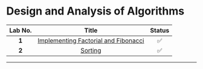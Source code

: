 # Design and Analysis of Algorithms

| **Lab No.** |               **Title**                | **Status** |
| :---------: | :------------------------------------: | :--------: |
|    **1**    | [Implementing Factorial and Fibonacci] |     ✅     |
|    **2**    |               [Sorting]                |     ✅     |

---

[Implementing Factorial and Fibonacci]: https://github.com/ankii-maharzn/daa-lab/tree/main/lab-1
[Sorting]: https://github.com/ankii-maharzn/daa-lab/tree/main/lab-2
